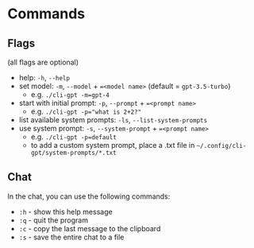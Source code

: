 # Commands

## Flags

(all flags are optional)

- help: `-h`, `--help`
- set model: `-m`, `--model` + `=<model name>` (default = `gpt-3.5-turbo`)
  - e.g. `./cli-gpt -m=gpt-4`
- start with initial prompt: `-p`, `--prompt` + `=<prompt name>`
  - e.g. `./cli-gpt -p="what is 2+2?"`
- list available system prompts: `-ls`, `--list-system-prompts`
- use system prompt: `-s`, `--system-prompt` + `=<prompt name>`
  - e.g. `./cli-gpt -p=default`
  - to add a custom system prompt, place a .txt file in `~/.config/cli-gpt/system-prompts/*.txt`

## Chat

In the chat, you can use the following commands:

- `:h` - show this help message
- `:q` - quit the program
- `:c` - copy the last message to the clipboard
- `:s` - save the entire chat to a file
